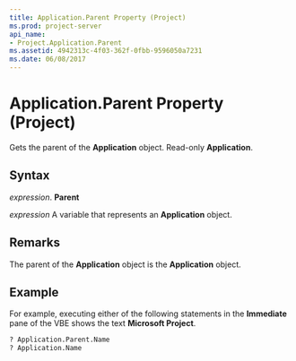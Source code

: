 ```yaml
---
title: Application.Parent Property (Project)
ms.prod: project-server
api_name:
- Project.Application.Parent
ms.assetid: 4942313c-4f03-362f-0fbb-9596050a7231
ms.date: 06/08/2017
---
```



# Application.Parent Property (Project)

Gets the parent of the **Application** object. Read-only **Application**.


## Syntax

 _expression_. **Parent**

 _expression_ A variable that represents an **Application** object.


## Remarks

The parent of the **Application** object is the **Application** object.


## Example

For example, executing either of the following statements in the **Immediate** pane of the VBE shows the text **Microsoft Project**.


```vb
? Application.Parent.Name 
? Application.Name
```


